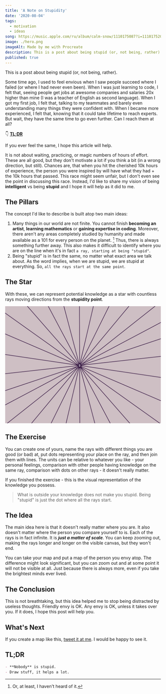 ```yaml
---
title: 'A Note on Stupidity'
date: '2020-08-04'
tags:
  - motivation
  - ideas
song: https://music.apple.com/ru/album/calm-snow/1110175087?i=1110175200&l=en
image: ./hero.png
imageAlt: Made by me with Procreate
description: This is a post about being stupid (or, not being, rather).
published: true
---
```


This is a post about being stupid (or, not being, rather).

Some time ago, I used to feel envious when I saw people succeed where I failed (or where I had never even been). When I was just learning to code, I felt that, seeing people get jobs at awesome companies and salaries 20x higher than mine (I was a teacher of English as second language). When I got my first job, I felt that, talking to my teammates and barely even understanding many things they were confident with. When I became more experienced, I felt that, knowing that it could take lifetime to reach experts. But wait, they have the same time to go even further. Can I reach them at all?

👇 [**TL;DR**](#tldr)

If you ever feel the same, I hope this article will help.

It is not about waiting, practicing, or magic numbers of hours of effort. These are all good, but they don't motivate a lot if you think a bit (in a wrong direction, but still). Chances are, that when you hit the cherished 10k hours of experience, the person you were inspired by will have what they had + the 10k hours that passed. This race might seem unfair, but I don't even see the point in discussing this race. Instead, I'd like to share my vision of being **intelligent** vs being **stupid** and I hope it will help as it did to me.

## The Pillars

The concept I'd like to describe is built atop two main ideas:

1. Many things in our world are not finite. You cannot finish **becoming an artist**, **learning mathematics** or **gaining expertise in coding**. Moreover, there aren't any areas completely studied by humanity and made available as a 101 for every person on the planet. [^1] Thus, there is always something further away. This also makes it difficult to identify where you are on the line when it's in fact `a ray, starting at being "stupid"`.
2. Being "stupid" is in fact the same, no matter what exact area we talk about. As the word implies, when we are stupid, we are stupid at everything. So, `all the rays start at the same point`.

## The Star

With these, we can represent potential knowledge as a star with countless rays moving directions from the **stupidity point**.

![The Star](./lines.jpeg)

## The Exercise

You can create one of yours, name the rays with different things you are good (or bad) at, put dots representing your place on the ray, and then join them with lines. The units can be relative to whatever you like - your personal feelings, comparison with other people having knowledge on the same ray, comparison with dots on other rays - it doesn't really matter.

If you finished the exercise - this is the visual representation of the knowledge you possess.

> What is outside your knowledge does not make you stupid. Being "stupid" is just the dot where all the rays start.

## The Idea

The main idea here is that it doesn't really matter where you are. It also doesn't matter where the person you compare yourself to is. Each of the rays is in fact infinite. It is **_just a matter of scale_**. You can keep zooming out, making the rays longer and longer on the visible canvas, but they won't end.

You can take your map and put a map of the person you envy atop. The difference might look significant, but you can zoom out and at some point it will not be visible at all. Just because there is always more, even if you take the brightest minds ever lived.

## The Conclusion

This is not breathtaking, but this idea helped me to stop being distracted by useless thoughts. Friendly envy is OK. Any envy is OK, unless it takes over you. If it does, I hope this post will help you.

## What's Next

If you create a map like this, [tweet it at me](https://twitter.com/intent/tweet?related=orlovedev&text=Hey!%20I%20made%20a%20star!). I would be happy to see it.

## TL;DR

```markdown
- **Nobody** is stupid.
- Draw stuff, it helps a lot.
```

[^1]: Or, at least, I haven't heard of it.

